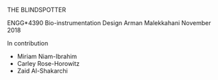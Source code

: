 THE BLINDSPOTTER 

ENGG*4390 Bio-instrumentation Design 
Arman Malekkahani November 2018

In contribution 
- Miriam Niam-Ibrahim
- Carley Rose-Horowitz
- Zaid Al-Shakarchi 

